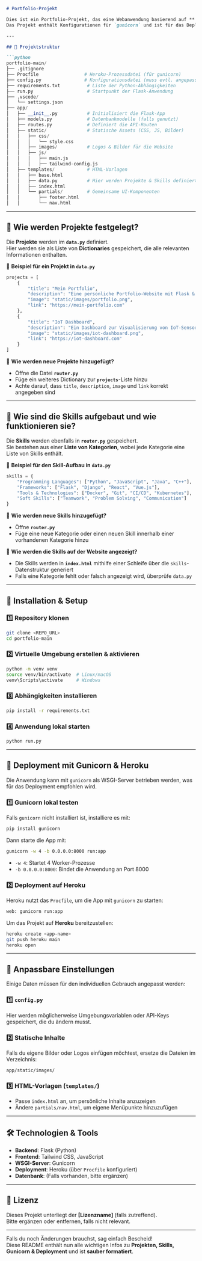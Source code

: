 
```markdown
# Portfolio-Projekt

Dies ist ein Portfolio-Projekt, das eine Webanwendung basierend auf ** Flask ** und ** Tailwind CSS ** darstellt.  
Das Projekt enthält Konfigurationen für `gunicorn` und ist für das Deployment auf ** Heroku ** vorbereitet.  

---

## 📁 Projektstruktur

```python
portfolio-main/
├── .gitignore
├── Procfile                 # Heroku-Prozessdatei (für gunicorn)
├── config.py                # Konfigurationsdatei (muss evtl. angepasst werden)
├── requirements.txt          # Liste der Python-Abhängigkeiten
├── run.py                    # Startpunkt der Flask-Anwendung
├── .vscode/
│   └── settings.json
├── app/
│   ├── __init__.py           # Initialisiert die Flask-App
│   ├── models.py             # Datenbankmodelle (falls genutzt)
│   ├── routes.py             # Definiert die API-Routen
│   ├── static/               # Statische Assets (CSS, JS, Bilder)
│   │   ├── css/
│   │   │   └── style.css
│   │   ├── images/           # Logos & Bilder für die Website
│   │   ├── js/
│   │   │   ├── main.js
│   │   │   ├── tailwind-config.js
│   ├── templates/            # HTML-Vorlagen
│   │   ├── base.html
│   │   ├── data.py           # Hier werden Projekte & Skills definiert
│   │   ├── index.html
│   │   └── partials/         # Gemeinsame UI-Komponenten
│   │       ├── footer.html
│   │       └── nav.html
```

---

## 📌 **Wie werden Projekte festgelegt?**  

Die **Projekte** werden im **`data.py`** definiert.  
Hier werden sie als Liste von **Dictionaries** gespeichert, die alle relevanten Informationen enthalten.  

📌 **Beispiel für ein Projekt in `data.py`**  

```python
projects = [
    {
        "title": "Mein Portfolio",
        "description": "Eine persönliche Portfolio-Website mit Flask & Tailwind CSS.",
        "image": "static/images/portfolio.png",
        "link": "https://mein-portfolio.com"
    },
    {
        "title": "IoT Dashboard",
        "description": "Ein Dashboard zur Visualisierung von IoT-Sensordaten.",
        "image": "static/images/iot-dashboard.png",
        "link": "https://iot-dashboard.com"
    }
]
```

📌 **Wie werden neue Projekte hinzugefügt?**  
- Öffne die Datei **`router.py`**  
- Füge ein weiteres Dictionary zur **`projects`**-Liste hinzu  
- Achte darauf, dass `title`, `description`, `image` und `link` korrekt angegeben sind  

---

## 📌 **Wie sind die Skills aufgebaut und wie funktionieren sie?**  

Die **Skills** werden ebenfalls in **`router.py`** gespeichert.  
Sie bestehen aus einer **Liste von Kategorien**, wobei jede Kategorie eine Liste von Skills enthält.  

📌 **Beispiel für den Skill-Aufbau in `data.py`**  

```python
skills = {
    "Programming Languages": ["Python", "JavaScript", "Java", "C++"],
    "Frameworks": ["Flask", "Django", "React", "Vue.js"],
    "Tools & Technologies": ["Docker", "Git", "CI/CD", "Kubernetes"],
    "Soft Skills": ["Teamwork", "Problem Solving", "Communication"]
}
```

📌 **Wie werden neue Skills hinzugefügt?**  
- Öffne **`router.py`**  
- Füge eine neue Kategorie oder einen neuen Skill innerhalb einer vorhandenen Kategorie hinzu  

📌 **Wie werden die Skills auf der Website angezeigt?**  
- Die Skills werden in **`index.html`** mithilfe einer Schleife über die `skills`-Datenstruktur generiert  
- Falls eine Kategorie fehlt oder falsch angezeigt wird, überprüfe `data.py`  

---

## 🔧 **Installation & Setup**  

### **1️⃣ Repository klonen**
```bash
git clone <REPO_URL>
cd portfolio-main
```

### **2️⃣ Virtuelle Umgebung erstellen & aktivieren**
```bash
python -m venv venv
source venv/bin/activate  # Linux/macOS
venv\Scripts\activate     # Windows
```

### **3️⃣ Abhängigkeiten installieren**
```bash
pip install -r requirements.txt
```

### **4️⃣ Anwendung lokal starten**
```bash
python run.py
```

---

## 🚀 **Deployment mit Gunicorn & Heroku**  

Die Anwendung kann mit `gunicorn` als WSGI-Server betrieben werden, was für das Deployment empfohlen wird.

### **1️⃣ Gunicorn lokal testen**
Falls `gunicorn` nicht installiert ist, installiere es mit:
```bash
pip install gunicorn
```
Dann starte die App mit:
```bash
gunicorn -w 4 -b 0.0.0.0:8000 run:app
```
- `-w 4`: Startet 4 Worker-Prozesse  
- `-b 0.0.0.0:8000`: Bindet die Anwendung an Port 8000  

### **2️⃣ Deployment auf Heroku**
Heroku nutzt das `Procfile`, um die App mit `gunicorn` zu starten:
```txt
web: gunicorn run:app
```
Um das Projekt auf **Heroku** bereitzustellen:
```bash
heroku create <app-name>
git push heroku main
heroku open
```

---

## 🔄 **Anpassbare Einstellungen**  

Einige Daten müssen für den individuellen Gebrauch angepasst werden:

### **1️⃣ `config.py`**  
Hier werden möglicherweise Umgebungsvariablen oder API-Keys gespeichert, die du ändern musst.

### **2️⃣ Statische Inhalte**  
Falls du eigene Bilder oder Logos einfügen möchtest, ersetze die Dateien im Verzeichnis:
```
app/static/images/
```

### **3️⃣ HTML-Vorlagen (`templates/`)**  
- Passe `index.html` an, um persönliche Inhalte anzuzeigen  
- Ändere `partials/nav.html`, um eigene Menüpunkte hinzuzufügen  

---

## 🛠 **Technologien & Tools**  

- **Backend**: Flask (Python)  
- **Frontend**: Tailwind CSS, JavaScript  
- **WSGI-Server**: Gunicorn  
- **Deployment**: Heroku (über `Procfile` konfiguriert)  
- **Datenbank**: (Falls vorhanden, bitte ergänzen)  

---

## 📄 **Lizenz**  

Dieses Projekt unterliegt der **[Lizenzname]** (falls zutreffend).  
Bitte ergänzen oder entfernen, falls nicht relevant.

---

Falls du noch Änderungen brauchst, sag einfach Bescheid!  
Diese README enthält nun alle wichtigen Infos zu **Projekten, Skills, Gunicorn & Deployment** und ist **sauber formatiert**.